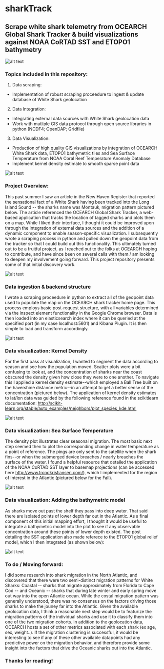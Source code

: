# sharkTrack
## Scrape white shark telemetry from OCEARCH Global Shark Tracker & build visualizations against NOAA CoRTAD SST and ETOPO1 bathymetry

![alt text](https://github.com/emmettFC/selected-projects/blob/master/sharkTrack/assets/data-source-logo-map.png)

### Topics included in this repository: 
1. Data scraping: 
  * Implementation of robust scraping proceedure to ingest & update database of White Shark geolocation

2. Data Integration: 
  * Integrating external data sources with White Shark geolocation data
  * Work with mutliple GIS data protocol through open source libraries in python (NCDF4; OpenDAP; Gridfile) 

3. Data Visualization: 
  * Production of high quality GIS visualizations by integration of OCEARCH White Shark data, ETOPO1 bathymetric tiles and Sea Surface Temperature from NOAA Coral Reef Temperature Anomaly Database
  * Implement kernel density estimate to smooth sparse point data 
 


![alt text](https://github.com/emmettFC/selected-projects/blob/master/sharkTrack/assets/bathy-and-sst-fall-spring.png)

### Project Overview: 
This past summer I saw an article in the New Haven Register that reported the sensational fact of a White Shark having been tracked into the Long Island Sound -- the sharks name was Montauk, migration pattern pictured below. The article referenced the OCEARCH Global Shark Tracker, a web-based application that tracks the location of tagged sharks and plots them on a map. While I liked their interface, I thought it could be improved upon through the integration of external data sources and the addition of a dynamic component to enable season-specific visualization. I subsequently wrote a scraping process in python and pulled down the geopoint data from the tracker so that I could build out this functionality. This ultimately turned out to be a fruitful project, as I reached out to the folks at OCEARCH hoping to contribute, and have since been on several calls with them / am looking to deepen my involvement going forward. This project repository presents some of that initial discovery work.  

![alt text](https://github.com/emmettFC/selected-projects/blob/master/sharkTrack/assets/Montauk-Migration.png)


### Data ingestion & backend structure
I wrote a scraping proceedure in python to extract all of the geopoint data used to populate the map on the OCEARCH shark tracker home page. This process employs basic post-request structure, with all variables determined via the inspect element functionality in the Google Chrome browser. Data is then loaded into an elasticsearch index where it can be queried at the specified port (in my case localhost:5601) and Kibana Plugin. It is then simple to load and transform accordingly.

![alt text](https://github.com/emmettFC/selected-projects/blob/master/sharkTrack/assets/both-backend-images.png)


### Data visualization: Kernel Density 
For the first pass at visualization, I wanted to segment the data according to season and see how the population moved. Scatter plots were a bit confusing to look at, and the concentration of sharks near the coast obscured the density given how close they were to one another. To navigate this I applied a kernel density estimate--which employed a Ball Tree built on the havershine distance metric--in an attempt to get a better sense of the concentration (pictured below). The application of kernel density estimates to lat/lon data was guided by the following reference found in the scikitlearn documentation: http://scikit-learn.org/stable/auto_examples/neighbors/plot_species_kde.html

![alt text](https://github.com/emmettFC/selected-projects/blob/master/sharkTrack/kernel-density-plots-whiteShaks-seasonal.png)


### Data visualization: Sea Surface Temperature 
The density plot illustrates clear seasonal migration. The most basic next step seemed then to plot the corresponding change in water temperature as a point of reference. The pings are only sent to the satellite when the shark fins--or when the submerged device breaches / nearly breaches the surface of the water. I found a helpful resource that detailed the application of the NOAA CoRTAD SST layer to basemap projections (can be accessed here http://www.trondkristiansen.com/), which I implemented for the region of interest in the Atlantic (pictured below for the Fall). 

![alt text](https://github.com/emmettFC/selected-projects/blob/master/sharkTrack/assets/fall-map-temp-only.png)


### Data visualization: Adding the bathymetric model
As sharks move out past the shelf they pass into deep water. That said there are isolated points of lower depth far out in the Atlantic. As a final component of this initial mapping effort, I thought it would be useful to integrate a bathymetric model into the plot to see if any observable concentration around these points of lower depth existed. The post detailing the SST application also made referece to the ETOPO1 global relief model, which I then integrated (as shown below): 

![alt text](https://github.com/emmettFC/selected-projects/blob/master/sharkTrack/assets/spring-actual-big.png)


### To do / Moving forward: 
I did some research into shark migration in the North Atlantic, and discovered that there were two semi-distinct migration patterns for White Sharks: Coastal -- sharks that migrate approximately from Florida to Cape Cod -- and Oceanic -- sharks that during late winter and early spring move out way into the open Atlantic ocean. While the costal migration pattern was generally understood, there was no consensus on the factors driving those sharks to make the jouney far into the Atlantic. Given the available geolocation data, I think a reasonable next step would be to featurize the migration patterns of the individual sharks and use it to classify them into one of the two migration cohorts. In addition to the geolocation data, OCEARCH hosts a set of other metrics associated with each shark (ex age, sex, weight..). If the migration clustering is successful, it would be interesting to see if any of these other available datapoints had any predictive power on the migration behavior, and therefore provide some insight into the factors that drive the Oceanic sharks out into the Atlantic. 

### Thanks for reading!

